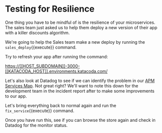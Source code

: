 # Testing for Resilience

One thing you have to be mindful of is the resilience of your microservices. The sales team just asked us to help them deploy a new version of their app with a killer discounts algorithm.

We're going to help the Sales team make a new deploy by running the `sales_deploy`{{execute}} command.

Try to refresh your app after running the command:

[https://[[HOST_SUBDOMAIN]]-3000-[[KATACODA_HOST]].environments.katacoda.com/](https://[[HOST_SUBDOMAIN]]-3000-[[KATACODA_HOST]].environments.katacoda.com/)

Let's also look at Datadog to see if we can identify the problem in our [APM Services Map](https://app.datadoghq.com/apm/map). Not great right? We'll want to note this down for the development team in the incident report after to make some improvements to our app.

Let's bring everything back to normal again and run the `fix_service`{{execute}} command.

Once you have run this, see if you can browse the store again and check in Datadog for the monitor status.
